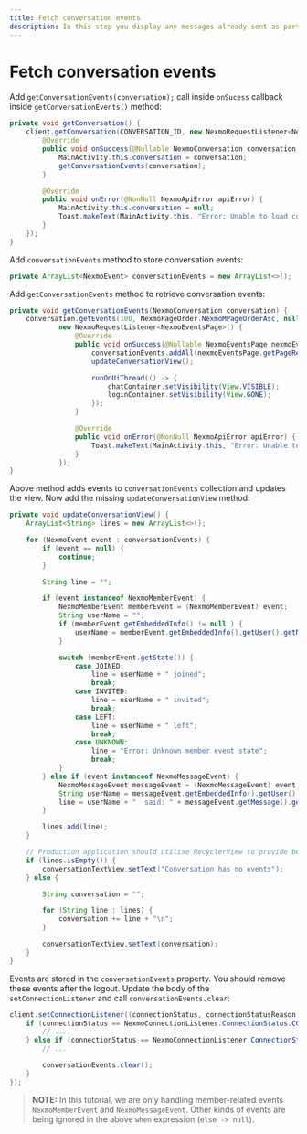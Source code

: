 ```yaml
---
title: Fetch conversation events
description: In this step you display any messages already sent as part of this Conversation
---
```


# Fetch conversation events

Add `getConversationEvents(conversation);` call inside `onSucess` callback inside `getConversationEvents()` method:

```java
private void getConversation() {
    client.getConversation(CONVERSATION_ID, new NexmoRequestListener<NexmoConversation>() {
        @Override
        public void onSuccess(@Nullable NexmoConversation conversation) {
            MainActivity.this.conversation = conversation;
            getConversationEvents(conversation);
        }

        @Override
        public void onError(@NonNull NexmoApiError apiError) {
            MainActivity.this.conversation = null;
            Toast.makeText(MainActivity.this, "Error: Unable to load conversation", Toast.LENGTH_SHORT);
        }
    });
}
```

Add `conversationEvents` method to store conversation events:

```java
private ArrayList<NexmoEvent> conversationEvents = new ArrayList<>();
```

Add `getConversationEvents` method to retrieve conversation events:

```java
private void getConversationEvents(NexmoConversation conversation) {
    conversation.getEvents(100, NexmoPageOrder.NexmoMPageOrderAsc, null,
            new NexmoRequestListener<NexmoEventsPage>() {
                @Override
                public void onSuccess(@Nullable NexmoEventsPage nexmoEventsPage) {
                    conversationEvents.addAll(nexmoEventsPage.getPageResponse().getData());
                    updateConversationView();

                    runOnUiThread(() -> {
                        chatContainer.setVisibility(View.VISIBLE);
                        loginContainer.setVisibility(View.GONE);
                    });
                }

                @Override
                public void onError(@NonNull NexmoApiError apiError) {
                    Toast.makeText(MainActivity.this, "Error: Unable to load conversation events", Toast.LENGTH_SHORT);
                }
            });
}
```

Above method adds events to `conversationEvents` collection and updates the view. Now add the missing `updateConversationView` method:

```java
private void updateConversationView() {
    ArrayList<String> lines = new ArrayList<>();

    for (NexmoEvent event : conversationEvents) {
        if (event == null) {
            continue;
        }

        String line = "";

        if (event instanceof NexmoMemberEvent) {
            NexmoMemberEvent memberEvent = (NexmoMemberEvent) event;
            String userName = "";
            if (memberEvent.getEmbeddedInfo() != null ) {
                userName = memberEvent.getEmbeddedInfo().getUser().getName();
            }

            switch (memberEvent.getState()) {
                case JOINED:
                    line = userName + " joined";
                    break;
                case INVITED:
                    line = userName + " invited";
                    break;
                case LEFT:
                    line = userName + " left";
                    break;
                case UNKNOWN:
                    line = "Error: Unknown member event state";
                    break;
            }
        } else if (event instanceof NexmoMessageEvent) {
            NexmoMessageEvent messageEvent = (NexmoMessageEvent) event;
            String userName = messageEvent.getEmbeddedInfo().getUser().getName();
            line = userName + "  said: " + messageEvent.getMessage().getText();
        }

        lines.add(line);
    }

    // Production application should utilise RecyclerView to provide better UX
    if (lines.isEmpty()) {
        conversationTextView.setText("Conversation has no events");
    } else {

        String conversation = "";

        for (String line : lines) {
            conversation += line + "\n";
        }

        conversationTextView.setText(conversation);
    }
}
```

Events are stored in the `conversationEvents` property. You should remove these events after the logout. Update the body of the `setConnectionListener` and call `conversationEvents.clear`:

```java
client.setConnectionListener((connectionStatus, connectionStatusReason) -> {
    if (connectionStatus == NexmoConnectionListener.ConnectionStatus.CONNECTED) {
        // ...
    } else if (connectionStatus == NexmoConnectionListener.ConnectionStatus.DISCONNECTED) {
        // ...

        conversationEvents.clear();
    }
});
```

> **NOTE:** In this tutorial, we are only handling member-related events `NexmoMemberEvent` and `NexmoMessageEvent`. Other kinds of events are being ignored in the above `when` expression (`else -> null`).
